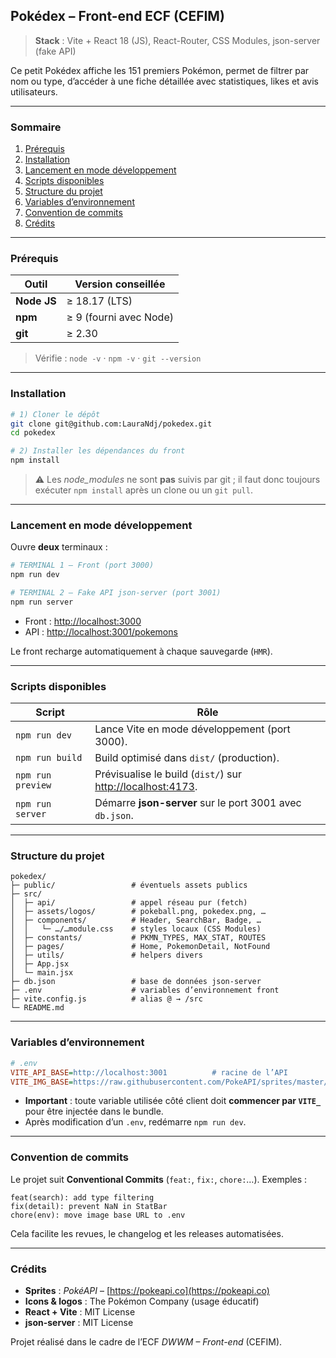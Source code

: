 ## Pokédex – Front-end ECF (CEFIM)

> **Stack** : Vite + React 18 (JS), React-Router, CSS Modules, json-server (fake API)

Ce petit Pokédex affiche les 151 premiers Pokémon, permet de filtrer par nom ou type, d’accéder à une fiche détaillée avec statistiques, likes et avis utilisateurs.

---

### Sommaire

1. [Prérequis](#prérequis)
2. [Installation](#installation)
3. [Lancement en mode développement](#lancement-en-mode-développement)
4. [Scripts disponibles](#scripts-disponibles)
5. [Structure du projet](#structure-du-projet)
6. [Variables d’environnement](#variables-denvironnement)
7. [Convention de commits](#convention-de-commits)
8. [Crédits](#crédits)

---

### Prérequis

| Outil       | Version conseillée     |
| ----------- | ---------------------- |
| **Node JS** | ≥ 18.17 (LTS)          |
| **npm**     | ≥ 9 (fourni avec Node) |
| **git**     | ≥ 2.30                 |

> Vérifie :
> `node -v` · `npm -v` · `git --version`

---

### Installation

```bash
# 1) Cloner le dépôt
git clone git@github.com:LauraNdj/pokedex.git
cd pokedex

# 2) Installer les dépendances du front
npm install
```

> ⚠️ Les *node\_modules* ne sont **pas** suivis par git ; il faut donc toujours exécuter `npm install` après un clone ou un `git pull`.

---

### Lancement en mode développement

Ouvre **deux** terminaux :

```bash
# TERMINAL 1 – Front (port 3000)
npm run dev

# TERMINAL 2 – Fake API json-server (port 3001)
npm run server
```

* Front : [http://localhost:3000](http://localhost:3000)
* API   : [http://localhost:3001/pokemons](http://localhost:3001/pokemons)

Le front recharge automatiquement à chaque sauvegarde (`HMR`).

---

### Scripts disponibles

| Script                       | Rôle                                                                                |
| ---------------------------- | ----------------------------------------------------------------------------------- |
| `npm run dev`                | Lance Vite en mode développement (port 3000).                                       |
| `npm run build`              | Build optimisé dans `dist/` (production).                                           |
| `npm run preview`            | Prévisualise le build (`dist/`) sur [http://localhost:4173](http://localhost:4173). |
| `npm run server`             | Démarre **json-server** sur le port 3001 avec `db.json`.                            |

---

### Structure du projet

```
pokedex/
├─ public/                 # éventuels assets publics
├─ src/
│  ├─ api/                 # appel réseau pur (fetch)
│  ├─ assets/logos/        # pokeball.png, pokedex.png, …
│  ├─ components/          # Header, SearchBar, Badge, …
│  │   └─ …/…module.css    # styles locaux (CSS Modules)
│  ├─ constants/           # PKMN_TYPES, MAX_STAT, ROUTES
│  ├─ pages/               # Home, PokemonDetail, NotFound
│  ├─ utils/               # helpers divers
│  ├─ App.jsx
│  └─ main.jsx
├─ db.json                 # base de données json-server
├─ .env                    # variables d’environnement front
├─ vite.config.js          # alias @ → /src
└─ README.md
```

---

### Variables d’environnement

```ini
# .env
VITE_API_BASE=http://localhost:3001          # racine de l’API
VITE_IMG_BASE=https://raw.githubusercontent.com/PokeAPI/sprites/master/sprites/pokemon/other/dream-world
```

* **Important** : toute variable utilisée côté client doit **commencer par `VITE_`** pour être injectée dans le bundle.
* Après modification d’un `.env`, redémarre `npm run dev`.

---

### Convention de commits

Le projet suit **Conventional Commits** (`feat:`, `fix:`, `chore:`…).
Exemples :

```
feat(search): add type filtering
fix(detail): prevent NaN in StatBar
chore(env): move image base URL to .env
```

Cela facilite les revues, le changelog et les releases automatisées.

---

### Crédits

* **Sprites** : *PokéAPI* – [https://pokeapi.co](https://pokeapi.co)
* **Icons & logos** : The Pokémon Company (usage éducatif)
* **React + Vite** : MIT License
* **json-server** : MIT License

Projet réalisé dans le cadre de l’ECF *DWWM – Front-end* (CEFIM).
